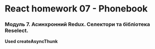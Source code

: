 # React homework 07 - Phonebook

### Модуль 7. Асинхронний Redux. Селектори та бібліотека Reselect.
**Used createAsyncThunk**
